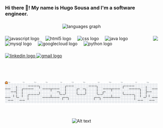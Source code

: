 <h3 align="left">Hi there 👾! My name is Hugo Sousa and I'm a software engineer.</h3>

###

<div align="center">
  <img src="https://github-readme-stats.vercel.app/api/top-langs?username=hugoSousa-dev&locale=en&hide_title=false&layout=compact&card_width=320&langs_count=5&theme=dracula&hide_border=false&order=2" height="150" alt="languages graph"  />
</div>

###

<img align="right" height="150" src="https://cdn.discordapp.com/emojis/622871739340423283.gif?v=1"  />

###

<div align="left">
  <img src="https://cdn.jsdelivr.net/gh/devicons/devicon/icons/javascript/javascript-original.svg" height="40" alt="javascript logo"  />
  <img width="12" />
  <img src="https://cdn.jsdelivr.net/gh/devicons/devicon/icons/html5/html5-original.svg" height="40" alt="html5 logo"  />
  <img width="12" />
  <img src="https://cdn.jsdelivr.net/gh/devicons/devicon/icons/css3/css3-original.svg" height="40" alt="css logo"  />
  <img width="12" />
  <img src="https://cdn.jsdelivr.net/gh/devicons/devicon/icons/java/java-original.svg" height="40" alt="java logo"  />
  <img width="12" />
  <img src="https://cdn.jsdelivr.net/gh/devicons/devicon/icons/mysql/mysql-original.svg" height="40" alt="mysql logo"  />
  <img width="12" />
  <img src="https://cdn.jsdelivr.net/gh/devicons/devicon/icons/googlecloud/googlecloud-original.svg" height="40" alt="googlecloud logo"  />
  <img width="12" />
  <img src="https://cdn.jsdelivr.net/gh/devicons/devicon/icons/python/python-original.svg" height="40" alt="python logo"  />
</div>

###

<div align="left">
  <a href="https://www.linkedin.com/in/hugo-dos-santos-go" target="_blank">
    <img src="https://img.shields.io/static/v1?message=LinkedIn&logo=linkedin&label=&color=0077B5&logoColor=white&labelColor=&style=for-the-badge" height="35" alt="linkedin logo"  />
  </a>
  <a href="mailto:20hugosousa16@gmail.com" target="_blank">
    <img src="https://img.shields.io/static/v1?message=Gmail&logo=gmail&label=&color=D14836&logoColor=white&labelColor=&style=for-the-badge" height="35" alt="gmail logo"  />
  </a>
</div>

###

<picture>
  <source media="(prefers-color-scheme: dark)" srcset="https://raw.githubusercontent.com/hugoSousa-dev/hugoSousa-dev/output/pacman-contribution-graph-dark.svg">
  <source media="(prefers-color-scheme: light)" srcset="https://raw.githubusercontent.com/hugoSousa-dev/hugoSousa-dev/output/pacman-contribution-graph.svg">
  <img alt="pacman contribution graph" src="https://raw.githubusercontent.com/hugoSousa-dev/hugoSousa-dev/output/pacman-contribution-graph.svg">
</picture>

###

<br clear="both">

<div align="center">
  <img src="https://spotify-recently-played-readme.vercel.app/api?user=31lcrbtzjglbhuvagrasijvhg3u4" alt="Alt text">
</div>

###
